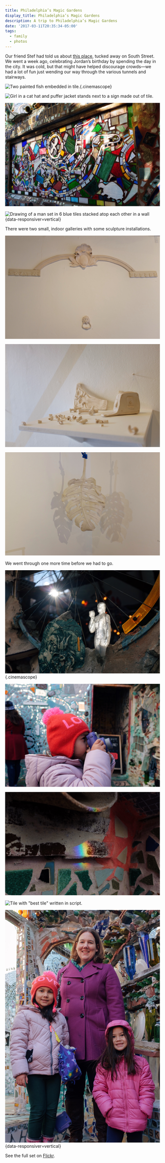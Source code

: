 ```yaml
---
title: Philadelphia’s Magic Gardens
display_title: Philadelphia’s Magic Gardens
description: A trip to Philadelphia’s Magic Gardens
date: '2017-03-11T20:35:34-05:00'
tags:
  - family
  - photos
---
```

Our friend Stef had told us about [this place](https://www.phillymagicgardens.org), tucked away on South Street. We went a week ago, celebrating Jordan’s birthday by spending the day in the city. It was cold, but that might have helped discourage crowds—we had a lot of fun just wending our way through the various tunnels and stairways.

![Two painted fish embedded in tile.](philadelphias-magic-gardens-1.jpg "Fish porthole"){.cinemascope}

![Girl in a cat hat and puffer jacket stands next to a sign made out of tile.](philadelphias-magic-gardens-2.jpg)

![Stained glass](philadelphias-magic-gardens-3.jpg "Stained glass")

![Drawing of a man set in 6 blue tiles stacked atop each other in a wall](philadelphias-magic-gardens-4.jpg "Blue plate"){data-responsiver=vertical}
 
There were two small, indoor galleries with some sculpture installations.

![Sculpture mimicking a doorway with a doorknocker set in the wall.](philadelphias-magic-gardens-5.jpg "Knock knock")

![Sculpture of a measuring tape and various bolts and screws.](philadelphias-magic-gardens-6.jpg)

![Sculpted leaf suspended from the roof, casting two shadows on the wall behind it.](philadelphias-magic-gardens-7.jpg "Triple leaf")

We went through one more time before we had to go.

![Translucent sculpture of a human figure lit up from behind by the sun.](philadelphias-magic-gardens-8.jpg "Lit up"){.cinemascope}

![Girl in a knit hat peers through the viewfinder of an instant camera.](philadelphias-magic-gardens-9.jpg "Instax documentarian")

![Rainbow reflection cast on a wall.](philadelphias-magic-gardens-10.jpg "Reflected rainbow")

![Tile with "best tile" written in script.](philadelphias-magic-gardens-11.jpg "I found the one!")

![Woman and two girls stand on a stairway, framed by sculpture.](philadelphias-magic-gardens-12.jpg "Stairway portrait"){data-responsiver=vertical}

See the full set on [Flickr](https://flickr.com/photos/8580338@N03/sets/72157677849370853 "Philadelphia’s Magic Gardens Flickr album").
